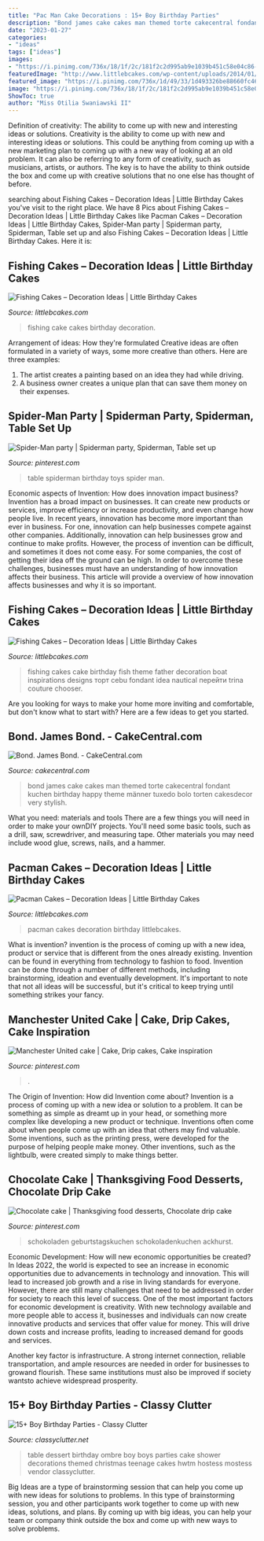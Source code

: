 ```yaml
---
title: "Pac Man Cake Decorations : 15+ Boy Birthday Parties"
description: "Bond james cake cakes man themed torte cakecentral fondant kuchen birthday happy theme männer tuxedo bolo torten cakesdecor very stylish"
date: "2023-01-27"
categories:
- "ideas"
tags: ["ideas"]
images:
- "https://i.pinimg.com/736x/18/1f/2c/181f2c2d995ab9e1039b451c58e04c86--birthday-cakes-chocolate-cakes.jpg"
featuredImage: "http://www.littlebcakes.com/wp-content/uploads/2014/01/Fishing-Cake-878x1024.jpg"
featured_image: "https://i.pinimg.com/736x/1d/49/33/1d493326be88660fc467910c077e91a6.jpg"
image: "https://i.pinimg.com/736x/18/1f/2c/181f2c2d995ab9e1039b451c58e04c86--birthday-cakes-chocolate-cakes.jpg"
ShowToc: true
author: "Miss Otilia Swaniawski II"
---
```



Definition of creativity: The ability to come up with new and interesting ideas or solutions.
Creativity is the ability to come up with new and interesting ideas or solutions. This could be anything from coming up with a new marketing plan to coming up with a new way of looking at an old problem. It can also be referring to any form of creativity, such as musicians, artists, or authors. The key is to have the ability to think outside the box and come up with creative solutions that no one else has thought of before.

	

		
searching about Fishing Cakes – Decoration Ideas | Little Birthday Cakes you've visit to the right place. We have 8 Pics about Fishing Cakes – Decoration Ideas | Little Birthday Cakes like Pacman Cakes – Decoration Ideas | Little Birthday Cakes, Spider-Man party | Spiderman party, Spiderman, Table set up and also Fishing Cakes – Decoration Ideas | Little Birthday Cakes. Here it is:
		
    
## Fishing Cakes – Decoration Ideas | Little Birthday Cakes

<img loading=lazy src="http://www.littlebcakes.com/wp-content/uploads/2014/01/Fishing-Cake-878x1024.jpg" onerror="this.onerror=null;this.src='https://tse3.mm.bing.net/th?id=OIP.mKMN0n0ntvBvinE8-Qrp1AHaIo&amp;pid=15.1';" alt="Fishing Cakes – Decoration Ideas | Little Birthday Cakes">

_Source: littlebcakes.com_

>fishing cake cakes birthday decoration. 

	

Arrangement of ideas: How they're formulated
Creative ideas are often formulated in a variety of ways, some more creative than others. Here are three examples:
1. The artist creates a painting based on an idea they had while driving.
2. A business owner creates a unique plan that can save them money on their expenses.

    
## Spider-Man Party | Spiderman Party, Spiderman, Table Set Up

<img loading=lazy src="https://i.pinimg.com/736x/98/66/44/986644336b935e652aedf7a2c7fe1e08.jpg" onerror="this.onerror=null;this.src='https://tse3.mm.bing.net/th?id=OIP.ZEn7XFT4MgiWNOwb2-lxPQHaJ4&amp;pid=15.1';" alt="Spider-Man party | Spiderman party, Spiderman, Table set up">

_Source: pinterest.com_

>table spiderman birthday toys spider man. 

	

Economic aspects of Invention: How does innovation impact business?
Invention has a broad impact on businesses. It can create new products or services, improve efficiency or increase productivity, and even change how people live. In recent years, innovation has become more important than ever in business. For one, innovation can help businesses compete against other companies. Additionally, innovation can help businesses grow and continue to make profits. However, the process of invention can be difficult, and sometimes it does not come easy. For some companies, the cost of getting their idea off the ground can be high. In order to overcome these challenges, businesses must have an understanding of how innovation affects their business. This article will provide a overview of how innovation affects businesses and why it is so important.

    
## Fishing Cakes – Decoration Ideas | Little Birthday Cakes

<img loading=lazy src="http://www.littlebcakes.com/wp-content/uploads/2014/01/Fishing-Cakes-Images-768x1024.jpg" onerror="this.onerror=null;this.src='https://tse1.mm.bing.net/th?id=OIP.S3wlJN5qLFvpB1LYeXJyMwHaJ4&amp;pid=15.1';" alt="Fishing Cakes – Decoration Ideas | Little Birthday Cakes">

_Source: littlebcakes.com_

>fishing cakes cake birthday fish theme father decoration boat inspirations designs торт cebu fondant idea nautical перейти trina couture chooser. 

	

Are you looking for ways to make your home more inviting and comfortable, but don't know what to start with? Here are a few ideas to get you started. 

    
## Bond. James Bond. - CakeCentral.com

<img loading=lazy src="https://cdn001.cakecentral.com/gallery/2017/03/900_bond-james-bond-9918468Mh0V.JPG" onerror="this.onerror=null;this.src='https://tse4.mm.bing.net/th?id=OIP.0fznlHgQ4IcZ9Z1V8Nl0EgHaLJ&amp;pid=15.1';" alt="Bond. James Bond. - CakeCentral.com">

_Source: cakecentral.com_

>bond james cake cakes man themed torte cakecentral fondant kuchen birthday happy theme männer tuxedo bolo torten cakesdecor very stylish. 

	

What you need: materials and tools
There are a few things you will need in order to make your ownDIY projects. You'll need some basic tools, such as a drill, saw, screwdriver, and measuring tape. Other materials you may need include wood glue, screws, nails, and a hammer.

    
## Pacman Cakes – Decoration Ideas | Little Birthday Cakes

<img loading=lazy src="https://www.littlebcakes.com/wp-content/uploads/2014/01/Pictures-of-Pacman-Cakes.jpg" onerror="this.onerror=null;this.src='https://tse4.mm.bing.net/th?id=OIP.2hDmpBSnFx2TPSpMjKuxMwHaG3&amp;pid=15.1';" alt="Pacman Cakes – Decoration Ideas | Little Birthday Cakes">

_Source: littlebcakes.com_

>pacman cakes decoration birthday littlebcakes. 

	

What is invention?
invention is the process of coming up with a new idea, product or service that is different from the ones already existing. Invention can be found in everything from technology to fashion to food. 
Invention can be done through a number of different methods, including brainstorming, ideation and eventually development. It's important to note that not all ideas will be successful, but it's critical to keep trying until something strikes your fancy.

    
## Manchester United Cake | Cake, Drip Cakes, Cake Inspiration

<img loading=lazy src="https://i.pinimg.com/736x/1d/49/33/1d493326be88660fc467910c077e91a6.jpg" onerror="this.onerror=null;this.src='https://tse2.mm.bing.net/th?id=OIP.2Mj8fAyasqy4KWT9R_ENpQHaLH&amp;pid=15.1';" alt="Manchester United cake | Cake, Drip cakes, Cake inspiration">

_Source: pinterest.com_

>. 

	

The Origin of Invention: How did Invention come about?
Invention is a process of coming up with a new idea or solution to a problem. It can be something as simple as dreamt up in your head, or something more complex like developing a new product or technique. Inventions often come about when people come up with an idea that others may find valuable. Some inventions, such as the printing press, were developed for the purpose of helping people make money. Other inventions, such as the lightbulb, were created simply to make things better.

    
## Chocolate Cake | Thanksgiving Food Desserts, Chocolate Drip Cake

<img loading=lazy src="https://i.pinimg.com/736x/18/1f/2c/181f2c2d995ab9e1039b451c58e04c86--birthday-cakes-chocolate-cakes.jpg" onerror="this.onerror=null;this.src='https://tse1.mm.bing.net/th?id=OIP.yl-kV98ZrAmCdXpKHFFmtAHaKQ&amp;pid=15.1';" alt="Chocolate cake | Thanksgiving food desserts, Chocolate drip cake">

_Source: pinterest.com_

>schokoladen geburtstagskuchen schokoladenkuchen ackhurst. 

	

Economic Development: How will new economic opportunities be created?
In Ideas 2022, the world is expected to see an increase in economic opportunities due to advancements in technology and innovation. This will lead to increased job growth and a rise in living standards for everyone. However, there are still many challenges that need to be addressed in order for society to reach this level of success. 
One of the most important factors for economic development is creativity. With new technology available and more people able to access it, businesses and individuals can now create innovative products and services that offer value for money. This will drive down costs and increase profits, leading to increased demand for goods and services.

Another key factor is infrastructure. A strong internet connection, reliable transportation, and ample resources are needed in order for businesses to growand flourish. These same institutions must also be improved if society wantsto achieve widespread prosperity.

    
## 15+ Boy Birthday Parties - Classy Clutter

<img loading=lazy src="http://www.classyclutter.net/wp-content/uploads/2014/02/blue-ombre-dessert-table-cake.jpg" onerror="this.onerror=null;this.src='https://tse3.mm.bing.net/th?id=OIP.1SALzzQVuHrO2ckPT42DTAHaJ7&amp;pid=15.1';" alt="15+ Boy Birthday Parties - Classy Clutter">

_Source: classyclutter.net_

>table dessert birthday ombre boy boys parties cake shower decorations themed christmas teenage cakes hwtm hostess mostess vendor classyclutter. 

	

Big Ideas are a type of brainstorming session that can help you come up with new ideas for solutions to problems. In this type of brainstorming session, you and other participants work together to come up with new ideas, solutions, and plans. By coming up with big ideas, you can help your team or company think outside the box and come up with new ways to solve problems.

